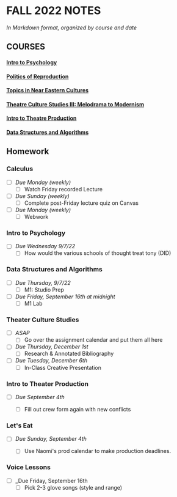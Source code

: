 # FALL 2022 NOTES

*In Markdown format, organized by course and date*

## COURSES
#### [Intro to Psychology](/Intro%20to%20Psychology/Notes)
#### [Politics of Reproduction](/Politics%20of%20Reproduction/Notes)
#### [Topics in Near Eastern Cultures](/Topics%20in%20Near%20Eastern%20Cultures/Notes)
#### [Theatre Culture Studies III: Melodrama to Modernism](/Theatre%20Culture%20Studies%20III/Notes)
#### [Intro to Theatre Production](/Intro%20to%20Theatre%20Production/Notes)
#### [Data Structures and Algorithms](/Data%20Structures%20and%20Algorithms/Notes)


## Homework

### Calculus
- [ ] _Due Monday (weekly)_
  - [ ] Watch Friday recorded Lecture
- [ ] _Due Sunday (weekly)_
  - [ ] Complete post-Friday lecture quiz on Canvas
- [ ] _Due Monday (weekly)_
  - [ ] Webwork

### Intro to Psychology
- [ ] _Due Wednesday 9/7/22_
  - [ ] How would the various schools of thought treat tony (DID)

### Data Structures and Algorithms
- [ ] _Due Thursday, 9/7/22_
  - [ ] M1: Studio Prep
- [ ] _Due Friday, September 16th at midnight_
  - [ ] M1 Lab

### Theater Culture Studies
- [ ] _ASAP_
  - [ ] Go over the assignment calendar and put them all here
- [ ] _Due Thursday, December 1st_
  - [ ] Research & Annotated Bibliography
- [ ] _Due Tuesday, December 6th_
  - [ ] In-Class Creative Presentation

### Intro to Theater Production
- [ ] _Due September 4th_
  - [ ] Fill out crew form again with new conflicts


### Let's Eat
- [ ] _Due Sunday, September 4th_
  - [ ] Use Naomi's prod calendar to make production deadlines.

  
### Voice Lessons
- [ ] _Due Friday, September 16th
  - [ ] Pick 2-3 glove songs (style and range)